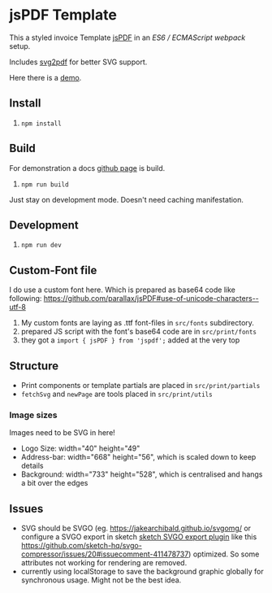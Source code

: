 # jsPDF Template

This a styled invoice Template [jsPDF](https://github.com/parallax/jsPDF) in an _ES6 / ECMAScript webpack_ setup.

Includes [svg2pdf](https://github.com/yWorks/svg2pdf.js) for better SVG support.

Here there is a [demo](https://andrekelling.github.io/jspdf-template/).

## Install

1. `npm install`

## Build

For demonstration a docs [github page](https://andrekelling.github.io/jspdf-template/) is build.

1. `npm run build`

Just stay on development mode. Doesn't need caching manifestation.

## Development

1. `npm run dev`

## Custom-Font file

I do use a custom font here. Which is prepared as base64 code like following: https://github.com/parallax/jsPDF#use-of-unicode-characters--utf-8

1. My custom fonts are laying as .ttf font-files in `src/fonts` subdirectory.
2. prepared JS script with the font's base64 code are in `src/print/fonts`
3. they got a `import { jsPDF } from 'jspdf';` added at the very top

## Structure

* Print components or template partials are placed in `src/print/partials`
* `fetchSvg` and `newPage` are tools placed in `src/print/utils`

### Image sizes

Images need to be SVG in here!

* Logo Size: width="40" height="49"
* Address-bar: width="668" height="56", which is scaled down to keep details
* Background: width="733" height="528", which is centralised and hangs a bit over the edges

## Issues

* SVG should be SVGO (eg. https://jakearchibald.github.io/svgomg/ or configure a SVGO export in sketch [sketch SVGO export plugin](https://www.sketch.com/extensions/plugins/svgo-compressor/) like this https://github.com/sketch-hq/svgo-compressor/issues/20#issuecomment-411478737) optimized. So some attributes not working for rendering are removed.
* currently using localStorage to save the background graphic globally for synchronous usage. Might not be the best idea.
